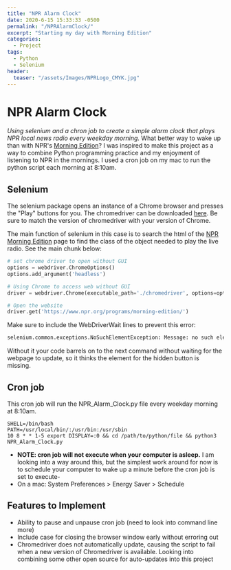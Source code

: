 ```yaml
---
title: "NPR Alarm Clock"
date: 2020-6-15 15:33:33 -0500
permalink: "/NPRAlarmClock/"
excerpt: "Starting my day with Morning Edition"
categories:
  - Project
tags:
  - Python
  - Selenium
header:
  teaser: "/assets/Images/NPRLogo_CMYK.jpg"
---
```


# NPR Alarm Clock
_Using selenium and a chron job to create a simple alarm clock that plays NPR local news radio every weekday morning._
What better way to wake up than with NPR's [Morning Edition](https://www.npr.org/programs/morning-edition/)? I was inspired to make this project as a way to combine Python programming practice and my enjoyment of listening to NPR in the mornings. I used a cron job on my mac to run the python script each morning at 8:10am. 

## Selenium 
The selenium package opens an instance of a Chrome browser and presses the "Play" buttons for you. The chromedriver can be downloaded [here](
https://chromedriver.chromium.org/downloads). Be sure to match the version of chromedriver with your version of Chrome. 

The main function of selenium in this case is to search the html of the [NPR Morning Edition](https://www.npr.org/programs/morning-edition/) page to find the class of the object needed to play the live radio. See the main chunk below:

```python
# set chrome driver to open without GUI
options = webdriver.ChromeOptions()
options.add_argument('headless')

# Using Chrome to access web without GUI
driver = webdriver.Chrome(executable_path='./chromedriver', options=options)  # headless (no window)

# Open the website
driver.get('https://www.npr.org/programs/morning-edition/')
```

Make sure to include the WebDriverWait lines to prevent this error:
```python
selenium.common.exceptions.NoSuchElementException: Message: no such element: Unable to locate element: {"method":"css selector","selector":".btn-live-radio"}
```
Without it your code barrels on to the next command without waiting for the webpage to update, so it thinks the element for the hidden button is missing.

## Cron job
This cron job will run the NPR_Alarm_Clock.py file every weekday morning at 8:10am. 

```
SHELL=/bin/bash
PATH=/usr/local/bin/:/usr/bin:/usr/sbin
10 8 * * 1-5 export DISPLAY=:0 && cd /path/to/python/file && python3 NPR_Alarm_Clock.py
```

- **NOTE: cron job will not execute when your computer is asleep.** I am looking into a way around this, but the simplest work around for now is to schedule your computer to wake up a minute before the cron job is set to execute-
- On a mac: System Preferences > Energy Saver > Schedule

## Features to Implement
- Ability to pause and unpause cron job (need to look into command line more)
- Include case for closing the browser window early without erroring out
- Chromedriver does not automatically update, causing the script to fail when a new version of Chromedriver is available. Looking into combining some other open source for auto-updates into this project
